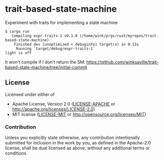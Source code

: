 # trait-based-state-machine

Experiment with traits for implementing a state machine

```
$ cargo run
   Compiling expr-traits-1 v0.1.0 (/home/wink/prgs/rust/myrepos/trait-based-state-machine)
    Finished dev [unoptimized + debuginfo] target(s) in 0.13s
     Running `target/debug/expr-traits-1`
light is off
```

It won't compile if I don't return the SM:
https://github.com/winksaville/trait-based-state-machine/tree/initial-commit

## License

Licensed under either of

- Apache License, Version 2.0 ([LICENSE-APACHE](LICENSE-APACHE) or http://apache.org/licenses/LICENSE-2.0)
- MIT license ([LICENSE-MIT](LICENSE-MIT) or http://opensource.org/licenses/MIT)

### Contribution

Unless you explicitly state otherwise, any contribution intentionally submitted
for inclusion in the work by you, as defined in the Apache-2.0 license, shall
be dual licensed as above, without any additional terms or conditions.
